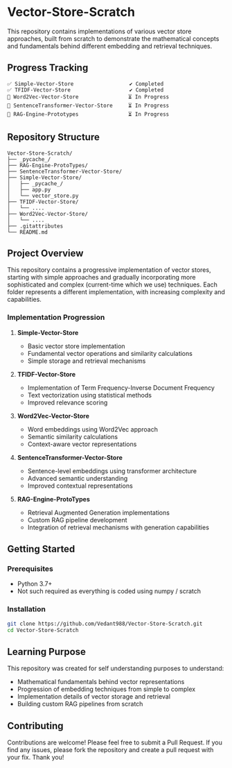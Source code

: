# Vector-Store-Scratch

This repository contains implementations of various vector store approaches, built from scratch to demonstrate the mathematical concepts and fundamentals behind different embedding and retrieval techniques.

## Progress Tracking
```
✅ Simple-Vector-Store                  ✔️ Completed
✅ TFIDF-Vector-Store                   ✔️ Completed
📁 Word2Vec-Vector-Store                ⏳ In Progress
📁 SentenceTransformer-Vector-Store     ⏳ In Progress
📁 RAG-Engine-Prototypes                ⏳ In Progress

```

## Repository Structure

```
Vector-Store-Scratch/
├── _pycache_/
├── RAG-Engine-ProtoTypes/
├── SentenceTransformer-Vector-Store/
├── Simple-Vector-Store/
│   ├── _pycache_/
│   ├── app.py
│   └── vector_store.py
├── TFIDF-Vector-Store/
│   └── ....
├── Word2Vec-Vector-Store/
│   └── ....
├── .gitattributes
└── README.md
```

## Project Overview

This repository contains a progressive implementation of vector stores, starting with simple approaches and gradually incorporating more sophisticated and complex (current-time which we use) techniques. Each folder represents a different implementation, with increasing complexity and capabilities.

### Implementation Progression

1. **Simple-Vector-Store**
   - Basic vector store implementation
   - Fundamental vector operations and similarity calculations
   - Simple storage and retrieval mechanisms

2. **TFIDF-Vector-Store**
   - Implementation of Term Frequency-Inverse Document Frequency
   - Text vectorization using statistical methods
   - Improved relevance scoring

3. **Word2Vec-Vector-Store**
   - Word embeddings using Word2Vec approach
   - Semantic similarity calculations
   - Context-aware vector representations

4. **SentenceTransformer-Vector-Store**
   - Sentence-level embeddings using transformer architecture
   - Advanced semantic understanding
   - Improved contextual representations

5. **RAG-Engine-ProtoTypes**
   - Retrieval Augmented Generation implementations
   - Custom RAG pipeline development
   - Integration of retrieval mechanisms with generation capabilities

## Getting Started

### Prerequisites
- Python 3.7+
- Not such required as everything is coded using numpy / scratch

### Installation
```bash
git clone https://github.com/Vedant988/Vector-Store-Scratch.git
cd Vector-Store-Scratch
```

## Learning Purpose

This repository was created for self understanding purposes to understand:
- Mathematical fundamentals behind vector representations
- Progression of embedding techniques from simple to complex
- Implementation details of vector storage and retrieval
- Building custom RAG pipelines from scratch

## Contributing
Contributions are welcome! Please feel free to submit a Pull Request. If you find any issues, please fork the repository and create a pull request with your fix. Thank you!
